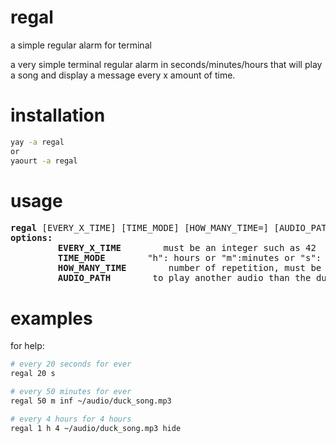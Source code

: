 # regal
a simple regular alarm for terminal

a very simple terminal regular alarm in seconds/minutes/hours that will play a song and display a message every x amount of time.

# installation
```sh
yay -a regal
or
yaourt -a regal
```

# usage
<pre>
<b>regal</b> [EVERY_X_TIME] [TIME_MODE] [HOW_MANY_TIME=] [AUDIO_PATH]
<b>options:</b>
<!-- -->         <b>EVERY_X_TIME</b>        must be an integer such as 42
<!-- -->         <b>TIME_MODE</b>        "h": hours or "m":minutes or "s": seconds
<!-- -->         <b>HOW_MANY_TIME</b>        number of repetition, must be an integer such as 42 or "inf" for ever
<!-- -->         <b>AUDIO_PATH</b>        to play another audio than the duck one by default
</pre>


# examples
for help:<br/>
```sh
# every 20 seconds for ever
regal 20 s

# every 50 minutes for ever
regal 50 m inf ~/audio/duck_song.mp3

# every 4 hours for 4 hours
regal 1 h 4 ~/audio/duck_song.mp3 hide
```
